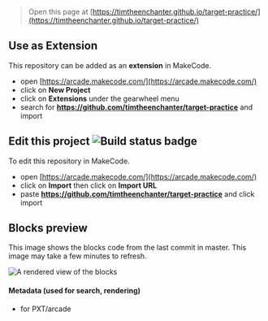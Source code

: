  


> Open this page at [https://timtheenchanter.github.io/target-practice/](https://timtheenchanter.github.io/target-practice/)

## Use as Extension

This repository can be added as an **extension** in MakeCode.

* open [https://arcade.makecode.com/](https://arcade.makecode.com/)
* click on **New Project**
* click on **Extensions** under the gearwheel menu
* search for **https://github.com/timtheenchanter/target-practice** and import

## Edit this project ![Build status badge](https://github.com/timtheenchanter/target-practice/workflows/MakeCode/badge.svg)

To edit this repository in MakeCode.

* open [https://arcade.makecode.com/](https://arcade.makecode.com/)
* click on **Import** then click on **Import URL**
* paste **https://github.com/timtheenchanter/target-practice** and click import

## Blocks preview

This image shows the blocks code from the last commit in master.
This image may take a few minutes to refresh.

![A rendered view of the blocks](https://github.com/timtheenchanter/target-practice/raw/master/.github/makecode/blocks.png)

#### Metadata (used for search, rendering)

* for PXT/arcade
<script src="https://makecode.com/gh-pages-embed.js"></script><script>makeCodeRender("{{ site.makecode.home_url }}", "{{ site.github.owner_name }}/{{ site.github.repository_name }}");</script>
